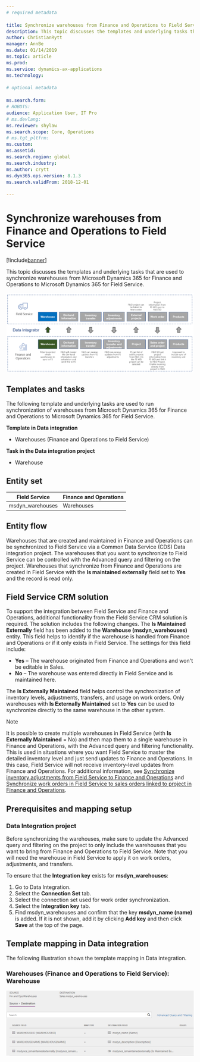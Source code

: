 ```yaml
---
# required metadata

title: Synchronize warehouses from Finance and Operations to Field Service
description: This topic discusses the templates and underlying tasks that are used to synchronize warehouses from Microsoft Dynamics 365 for Finance and Operations to Microsoft Dynamics 365 for Field Service.
author: ChristianRytt
manager: AnnBe
ms.date: 01/14/2019
ms.topic: article
ms.prod: 
ms.service: dynamics-ax-applications
ms.technology: 

# optional metadata

ms.search.form: 
# ROBOTS: 
audience: Application User, IT Pro
# ms.devlang: 
ms.reviewer: shylaw
ms.search.scope: Core, Operations
# ms.tgt_pltfrm: 
ms.custom: 
ms.assetid: 
ms.search.region: global
ms.search.industry: 
ms.author: crytt
ms.dyn365.ops.version: 8.1.3 
ms.search.validFrom: 2018-12-01

---
```


# Synchronize warehouses from Finance and Operations to Field Service

[!include[banner](../includes/banner.md)]

This topic discusses the templates and underlying tasks that are used to synchronize warehouses from Microsoft Dynamics 365 for Finance and Operations to Microsoft Dynamics 365 for Field Service.

[![Synchronization of business processes between Finance and Operations and Field Service](./media/FSWarehouseOW.png)](./media/FSWarehouseOW.png)

## Templates and tasks
The following template and underlying tasks are used to run synchronization of warehouses from Microsoft Dynamics 365 for Finance and Operations to Microsoft Dynamics 365 for Field Service.

**Template in Data integration**
- Warehouses (Finance and Operations to Field Service)

**Task in the Data integration project**
- Warehouse

## Entity set
| Field Service    | Finance and Operations                 |
|------------------|----------------------------------------|
| msdyn_warehouses | Warehouses                             |

## Entity flow
Warehouses that are created and maintained in Finance and Operations can be synchronized to Field Service via a Common Data Service (CDS) Data integration project. The warehouses that you want to synchronize to Field Service can be controlled with the Advanced query and filtering on the project. Warehouses that synchronize from Finance and Operations are created in Field Service with the **Is maintained externally** field set to **Yes** and the record is read only.

## Field Service CRM solution
To support the integration between Field Service and Finance and Operations, additional functionality from the Field Service CRM solution is required. The solution includes the following changes. The **Is Maintained Externally** field has been added to the **Warehouse (msdyn_warehouses)** entity. This field helps to identify if the warehouse is handled from Finance and Operations or if it only exists in Field Service. The settings for this field include:
- **Yes** – The warehouse originated from Finance and Operations and won't be editable in Sales.
- **No** – The warehouse was entered directly in Field Service and is maintained here.

The **Is Externally Maintained** field helps control the synchronization of inventory levels, adjustments, transfers, and usage on work orders. Only warehouses with **Is Externally Maintained** set to **Yes** can be used to synchronize directly to the same warehouse in the other system. 

> [!NOTE]
> It is possible to create multiple warehouses in Field Service (with **Is Externally Maintained** = No) and then map them to a single warehouse in Finance and Operations, with the Advanced query and filtering functionality. This is used in situations where you want Field Service to master the detailed inventory level and just send updates to Finance and Operations. In this case, Field Service will not receive inventory-level updates from Finance and Operations. For additional information, see [Synchronize inventory adjustments from Field Service to Finance and Operations](https://docs.microsoft.com/dynamics365/unified-operations/supply-chain/sales-marketing/synchronize-inventory-adjustments) and [Synchronize work orders in Field Service to sales orders linked to project in Finance and Operations](https://docs.microsoft.com/dynamics365/unified-operations/supply-chain/sales-marketing/field-service-work-order).

## Prerequisites and mapping setup
### Data Integration project
Before synchronizing the warehouses, make sure to update the Advanced query and filtering on the project to only include the warehouses that you want to bring from Finance and Operations to Field Service. Note that you will need the warehouse in Field Service to apply it on work orders, adjustments, and transfers.  

To ensure that the **Integration key** exists for **msdyn_warehouses**:
1. Go to Data Integration.
2. Select the **Connection Set** tab.
3. Select the connection set used for work order synchronization.
4. Select the **Integration key** tab.
5. Find msdyn_warehouses and confirm that the key **msdyn_name (name)** is added. If it is not shown, add it by clicking **Add key** and then click **Save** at the top of the page.

## Template mapping in Data integration

The following illustration shows the template mapping in Data integration.

### Warehouses (Finance and Operations to Field Service): Warehouse

[![Template mapping in Data integration](./media/Warehouse1.png)](./media/Warehouse1.png)
